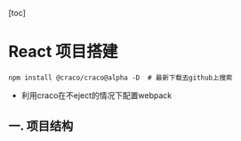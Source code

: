 [toc]

# React 项目搭建

```shell
npm install @craco/craco@alpha -D  # 最新下载去github上搜索
```

- 利用craco在不eject的情况下配置webpack

## 一. 项目结构